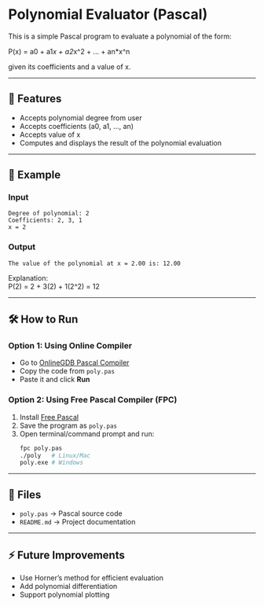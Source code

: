 # Polynomial Evaluator (Pascal)

This is a simple Pascal program to evaluate a polynomial of the form:

P(x) = a0 + a1*x + a2*x^2 + ... + an*x^n

given its coefficients and a value of x.

---

## 🚀 Features
- Accepts polynomial degree from user
- Accepts coefficients (a0, a1, ..., an)
- Accepts value of x
- Computes and displays the result of the polynomial evaluation

---

## 📄 Example

### Input
```
Degree of polynomial: 2
Coefficients: 2, 3, 1
x = 2
```

### Output
```
The value of the polynomial at x = 2.00 is: 12.00
```

Explanation:  
P(2) = 2 + 3(2) + 1(2^2) = 12

---

## 🛠 How to Run

### Option 1: Using Online Compiler
- Go to [OnlineGDB Pascal Compiler](https://www.onlinegdb.com/online_pascal_compiler)  
- Copy the code from `poly.pas`  
- Paste it and click **Run**

### Option 2: Using Free Pascal Compiler (FPC)
1. Install [Free Pascal](https://www.freepascal.org/download.var)  
2. Save the program as `poly.pas`  
3. Open terminal/command prompt and run:
   ```bash
   fpc poly.pas
   ./poly   # Linux/Mac
   poly.exe # Windows
   ```

---

## 📂 Files
- `poly.pas` → Pascal source code
- `README.md` → Project documentation

---

## ⚡ Future Improvements
- Use Horner’s method for efficient evaluation
- Add polynomial differentiation
- Support polynomial plotting
